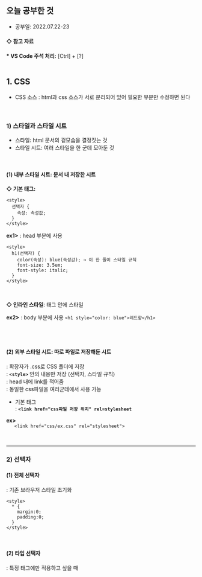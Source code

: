 ## 오늘 공부한 것
   * 공부일: 2022.07.22-23
   

#### ◇ 참고 자료   
__* VS Code 주석 처리:__ [Ctrl] + [?]   
<br>

## 1. CSS
* CSS 소스
: html과 css 소스가 서로 분리되어 있어 필요한 부분만 수정하면 된다   
<br>

### 1) 스타일과 스타일 시트
* 스타일: html 문서의 겉모습을 결정짓는 것
* 스타일 시트: 여러 스타일을 한 군데 모아둔 것
<br>

#### (1) 내부 스타일 시트: 문서 내 저장한 시트
__◇ 기본 태그:__   
```
<style>
  선택자 {
    속성: 속성값;
  }
</style>
```

__ex1>__ : head 부분에 사용
```
<style>
  h1(선택자) {
    color(속성): blue(속성값); → 이 한 줄이 스타일 규칙
    font-size: 3.5em;
    font-style: italic;
  }
</style>
```
<br>

__◇ 인라인 스타일__: 태그 안에 스타일

__ex2>__ : body 부분에 사용
```<h1 style="color: blue">레드향</h1>```   
<br>   
<br>

#### (2) 외부 스타일 시트: 따로 파일로 저장해둔 시트   
: 확장자가 .css로 CSS 폴더에 저장   
: __```<style>```__ 안의 내용만 저장 (선택자, 스타일 규칙)   
: head 내에 link를 적어줌   
: 동일한 css파일을 여러군데에서 사용 가능   

* 기본 태그   
: __```<link href="css파일 저장 위치" rel=stylesheet```__   

__ex>__   
```   <link href="css/ex.css" rel="stylesheet">```

<br>
<hr>

### 2) 선택자
#### (1) 전체 선택자
: 기존 브라우저 스타일 초기화
```
<style>
  * {
    margin:0;
    padding:0;
  }
</style>
```

<br>

#### (2) 타입 선택자
: 특정 태그에만 적용하고 싶을 때
